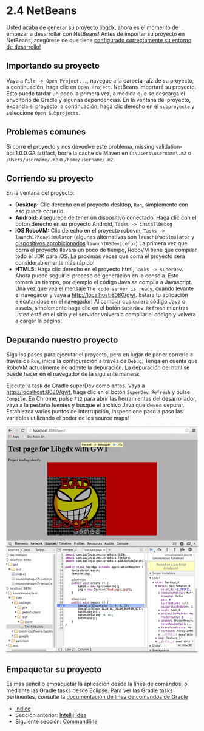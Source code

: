 # 2.4 NetBeans

Usted acaba de [generar su proyecto libgdx](https://github.com/libgdx/libgdx/wiki/Project-Setup-Gradle), ahora es el momento de empezar a desarrollar con NetBeans! Antes de importar su proyecto en NetBeans, asegúrese de que tiene [configurado correctamente su entorno de desarrollo!](https://github.com/libgdx/libgdx/wiki/Setting-up-your-Development-Environment-%28Eclipse%2C-Intellij-IDEA%2C-NetBeans%29)

## Importando su proyecto

Vaya a `File -> Open Project...`, navegue a la carpeta raíz de su proyecto, a continuación, haga clic en `Open Project`. NetBeans importará su proyecto. Esto puede tardar un poco la primera vez, a medida que se descarga el envoltorio de Gradle y algunas dependencias. En la ventana del proyecto, expanda el proyecto, a continuación, haga clic derecho en el `subproyecto` y seleccione `Open Subprojects`.

## Problemas comunes

Si corre el proyecto y nos devuelve este problema, missing validation-api:1.0.0.GA artifact, borre la cache de Maven en `C:\Users\username\.m2` o `/Users/username/.m2` o `/home/username/.m2`.

## Corriendo su proyecto

En la ventana del proyecto:

- **Desktop:** Clic derecho en el proyecto desktop, `Run`, simplemente con eso puede correrlo.
- **Android:** Asegurece de tener un dispositivo conectado. Haga clic con el boton derecho en su proyecto Android, `Tasks -> installDebug`
- **iOS RoboVM:** Clic derecho en el proyecto robovm, `Tasks -> launchIPhoneSimulator` (algunas alternativas son `launchIPadSimulator` y [dispositivos aprobicionados](https://developer.apple.com/library/ios/documentation/ToolsLanguages/Conceptual/YourFirstAppStoreSubmission/ProvisionYourDevicesforDevelopment/ProvisionYourDevicesforDevelopment.html) `launchIOSDevicefor`) La primera vez que corra el proyecto llevará un poco de tiempo,  RoboVM tiene que compilar todo el JDK para iOS. La proximas veces que corra el proyecto sera considerablemente más rápido!
- **HTML5:** Haga clic derecho en el proyecto html, `Tasks -> superDev`. Ahora puede seguir el proceso de generación en la consola. Esto tomará un tiempo, por ejemplo el código Java se compila a Javascript. Una vez que vea el mensaje `The code server is ready`, cuando levante el navegador y vaya a [http://localhost:8080/gwt](http://localhost:8080/gwt). Estara tu aplicación ejecutandose en el navegador! Al cambiar cualquiera código Java o assets, simplemente haga clic en el botón `SuperDev Refresh` mientras usted está en el sitio y el servidor volvera a compilar el código y volvera a cargar la página!

## Depurando nuestro proyecto

Siga los pasos para ejecutar el proyecto, pero en lugar de poner correrlo a través de `Run`, inicie la configuración a través de `Debug`. Tenga en cuenta que RoboVM actualmente no admite la depuración. La depuración del html se puede hacer en el navegador de la siguiente manera:

Ejecute la task de Gradle superDev como antes. Vaya a [http://localhost:8080/gwt](http://localhost:8080/gwt), haga clic en el botón `SuperDev Refresh` y pulse `Compile`. En Chrome, pulse `F12` para abrir las herramientas del desarrollador, vaya a la pestaña fuentes y busque el archivo Java que desea depurar. Establezca varios puntos de interrupción, inspeccione paso a paso las variables utilizando el poder de los source maps!

![Depurar en NetBeans](./images/configuracion/2.2.2.png)

## Empaquetar su proyecto

Es más sencillo empaquetar la aplicación desde la línea de comandos, o mediante las Gradle tasks desde Eclipse. Para ver las Gradle tasks pertinentes, consulte la [documentación de línea de comandos de Gradle](https://github.com/libgdx/libgdx/wiki/Gradle-on-the-Commandline)

- [Indice](preface.md)
- Sección anterior: [Intellij Idea](02.3.md)
- Siguiente sección: [Commandline](02.5.md)
